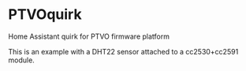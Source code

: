 # PTVOquirk
Home Assistant quirk for PTVO firmware platform

This is an example with a DHT22 sensor attached to a cc2530+cc2591 module.

